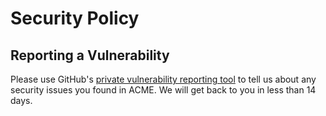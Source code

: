 # Security Policy

## Reporting a Vulnerability

Please use GitHub's
[private vulnerability reporting tool](https://github.com/esi-neuroscience/acme/security/advisories)
to tell us about any security issues you found in ACME. We will get back
to you in less than 14 days.
